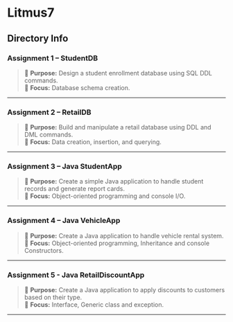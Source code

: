 # Litmus7

## Directory Info
### Assignment 1 – StudentDB
> 🔹 **Purpose:** Design a student enrollment database using SQL DDL commands.  
> 🔹 **Focus:** Database schema creation.

---

### Assignment 2 – RetailDB
> 🔹 **Purpose:** Build and manipulate a retail database using DDL and DML commands.  
> 🔹 **Focus:** Data creation, insertion, and querying.

---

### Assignment 3 – Java StudentApp
> 🔹 **Purpose:** Create a simple Java application to handle student records and generate report cards.  
> 🔹 **Focus:** Object-oriented programming and console I/O.

---

### Assignment 4 – Java VehicleApp
> 🔹 **Purpose:** Create a Java application to handle vehicle rental system.  
> 🔹 **Focus:** Object-oriented programming, Inheritance and console Constructors.

---

### Assignment 5 - Java RetailDiscountApp
> 🔹 **Purpose:** Create a Java application to apply discounts to customers based on their type.  
> 🔹 **Focus:** Interface, Generic class and exception.

---